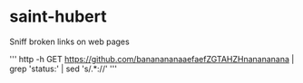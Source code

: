# saint-hubert
Sniff broken links on web pages

'''
http -h GET https://github.com/bananananaaefaefZGTAHZHnanananana | grep 'status:' | sed 's/.*://' 
'''

